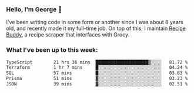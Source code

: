 ### Hello, I'm George 👋

I've been writing code in some form or another since I was about 8 years old, and recently made it my full-time job. On top of this, I maintain [Recipe Buddy](https://github.com/georgegebbett/recipe-buddy), a recipe scraper that interfaces with Grocy.  

<!--
**georgegebbett/georgegebbett** is a ✨ _special_ ✨ repository because its `README.md` (this file) appears on your GitHub profile.

Here are some ideas to get you started:

- 🔭 I’m currently working on ...
- 🌱 I’m currently learning ...
- 👯 I’m looking to collaborate on ...
- 🤔 I’m looking for help with ...
- 💬 Ask me about ...
- 📫 How to reach me: ...
- 😄 Pronouns: ...
- ⚡ Fun fact: ...
-->

### What I've been up to this week:
<!--START_SECTION:waka-->

```txt
TypeScript        21 hrs 36 mins  ████████████████████▒░░░░   81.72 %
Terraform         1 hr 7 mins     █░░░░░░░░░░░░░░░░░░░░░░░░   04.24 %
SQL               57 mins         █░░░░░░░░░░░░░░░░░░░░░░░░   03.63 %
Prisma            51 mins         ▓░░░░░░░░░░░░░░░░░░░░░░░░   03.23 %
JSON              39 mins         ▓░░░░░░░░░░░░░░░░░░░░░░░░   02.51 %
```

<!--END_SECTION:waka-->
